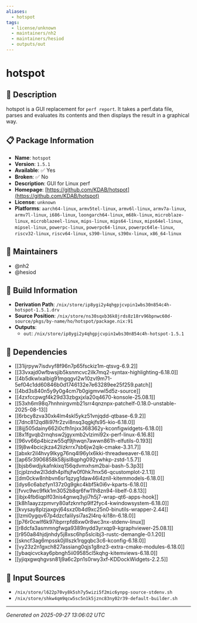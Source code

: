 ```yaml
---
aliases:
  - hotspot
tags:
  - license/unknown
  - maintainers/nh2
  - maintainers/hesiod
  - outputs/out
---
```


# hotspot

## 📝 Description

hotspot is a GUI replacement for `perf report`.
It takes a perf.data file, parses and evaluates its contents and
then displays the result in a graphical way.


## 📋 Package Information

- **Name**: `hotspot`
- **Version**: `1.5.1`
- **Available**: ✅ Yes
- **Broken**: ✅ No
- **Description**: GUI for Linux perf
- **Homepage**: [https://github.com/KDAB/hotspot](https://github.com/KDAB/hotspot)
- **License**: `unknown`
- **Platforms**: `aarch64-linux`, `armv5tel-linux`, `armv6l-linux`, `armv7a-linux`, `armv7l-linux`, `i686-linux`, `loongarch64-linux`, `m68k-linux`, `microblaze-linux`, `microblazeel-linux`, `mips-linux`, `mips64-linux`, `mips64el-linux`, `mipsel-linux`, `powerpc-linux`, `powerpc64-linux`, `powerpc64le-linux`, `riscv32-linux`, `riscv64-linux`, `s390-linux`, `s390x-linux`, `x86_64-linux`
## 👥 Maintainers

- @nh2
- @hesiod


## 🔧 Build Information

- **Derivation Path**: `/nix/store/ip8ygi2y4qhgpjcvpin1wbs30n854c4h-hotspot-1.5.1.drv`
- **Source Position**: `/nix/store/ns30sqxb36k8jrds8z18rv96bpnwc60d-source/pkgs/by-name/ho/hotspot/package.nix:91`
- **Outputs**:
  - `out`:  `/nix/store/ip8ygi2y4qhgpjcvpin1wbs30n854c4h-hotspot-1.5.1`

## 🔗 Dependencies

- [[31ijrpyw7isdvyf8f96n7p65fsckiz1m-qtsvg-6.9.2]]
- [[33vxajd0wfbwsjib5ksnmcvc2ilk7mq2-syntax-highlighting-6.18.0]]
- [[4b5dkwlxalbig91mgqgvl2w10zvl9m71-5ef04c1dd60846b0d1746132e7e63289ee25f259.patch]]
- [[4bd3s840n5y9y0g4cm7b0gigmvwl5d5z-source]]
- [[4zxfccpwgf4k29d33zbgxjxla20q4670-konsole-25.08.1]]
- [[53xh6m98q7hnhnirgvmb21srr4qnznpx-patchelf-0.18.0-unstable-2025-08-13]]
- [[6rbcy8zva30xk4lm4skl5ykz51vnjqdd-qtbase-6.9.2]]
- [[7dnc812qd8i97fr2zvi8nsq3qgkjfs95-kio-6.18.0]]
- [[8ijj505dainy662i0cfh1njxx368362y-kconfigwidgets-6.18.0]]
- [[8x1fgvqb2rnqhsw2jgyxmb2vlzimi92x-perf-linux-6.16.8]]
- [[96vv66p4biczw55qf9jhwqn7awwn861h-elfutils-0.193]]
- [[9j8w4bcicjkza42lizkrrx7sb6jw2qik-cmake-3.31.7]]
- [[abxkr2il4hvy9lkyg76nq4l96ylx6kki-threadweaver-6.18.0]]
- [[ap65r3906858k58jisl8qphg092ywhkp-zstd-1.5.7]]
- [[bjsb6wdjykafnkixq156qdvmxhsm2bai-bash-5.3p3]]
- [[cjplzndw2l3ddh4plfsjfw0f0hk7mx56-qcustomplot-2.1.1]]
- [[dm0ckw8nhbvn6sr1qzyg1daw46i4znll-kitemmodels-6.18.0]]
- [[dys6c6abzfyn137z0g9gkc4kbf5k0i6v-kparts-6.18.0]]
- [[fvvc9wc9fkk1m3052b8qr6fw11h8zn94-libelf-0.8.13]]
- [[ibjx4fb6iqplf03nis4gnwq3yji7h5j7-wrap-qt6-apps-hook]]
- [[k8h1aayzzpmvry80afzknrhp9lf2fyc4-kwindowsystem-6.18.0]]
- [[kvysay8plzjaxgvj64sxz0b4d9xc25n0-binutils-wrapper-2.44]]
- [[lzmi0ygqv67p4dzcfalilysi7as2l4rq-ki18n-6.18.0]]
- [[p76r0cwlf6k97ibprrpfd8xw0r8wc3nx-stdenv-linux]]
- [[r8dcfa3asmmngfwga9389nydd3yrxqp9-kgraphviewer-25.08.1]]
- [[r950a84hjdjnhdy5j8xsc6hp5slcibj3-rustc-demangle-0.1.20]]
- [[skncf3ag6mpssk0jlllszk1rqgqbc3c6-kconfig-6.18.0]]
- [[vy23z2n1gxch827assiang0qjs1g8nz3-extra-cmake-modules-6.18.0]]
- [[ybaqicvckay6pbngh5ii09585cl5kqhg-kitemviews-6.18.0]]
- [[yjiqxgwqhgvsn81j9a6c2pn1s0rwy3xf-KDDockWidgets-2.2.5]]

## 📁 Input Sources

- `/nix/store/l622p70vy8k5sh7y5wizi5f2mic6ynpg-source-stdenv.sh`
- `/nix/store/shkw4qm9qcw5sc5n1k5jznc83ny02r39-default-builder.sh`

---
*Generated on 2025-09-27 13:06:02 UTC*
